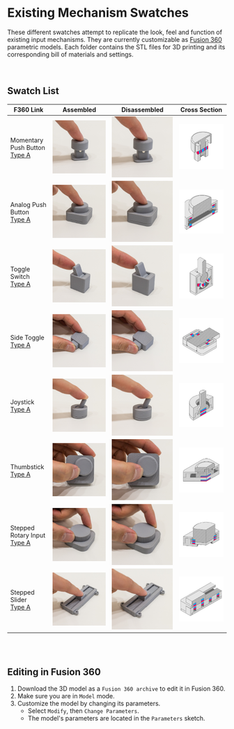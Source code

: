 # Existing Mechanism Swatches

These different swatches attempt to replicate the look, feel and function of existing input mechanisms. They are currently customizable as [Fusion 360](https://www.autodesk.com/products/fusion-360/students-teachers-educators) parametric models. Each folder contains the STL files for 3D printing and its corresponding bill of materials and settings.
<br><br><br>

## Swatch List

| F360 Link | Assembled | Disassembled | Cross Section |
| --- | --- | --- | --- |
| Momentary Push Button<br>[Type A](http://a360.co/2ETcFkX) | ![Momentary Push Button](Momentary%20Push%20Button/MomentaryButton_Assembled.png) | ![Momentary Push Button](Momentary%20Push%20Button/MomentaryButton_Assembled.png) | ![Momentary Push Button](Momentary%20Push%20Button/X_MomentaryPush.png) |
| Analog Push Button<br>[Type A](https://a360.co/2IVTaXW) | ![Analog Push Button](Analog%20Push%20Button/AnalogPush_Assembled.png) | ![Analog Push Button](Analog%20Push%20Button/AnalogPush_Assembled.png) | ![Analog Push Button](Analog%20Push%20Button/X_AnalogPush.png) |
| Toggle Switch<br>[Type A](http://a360.co/2FnV1pF) | ![Toggle Switch](Toggle%20Switch/ToggleSwitch_Assembled.png) | ![Toggle Switch](Toggle%20Switch/ToggleSwitch_Assembled.png) | ![Toggle Switch](Toggle%20Switch/X_ToggleSwitch.png) |
| Side Toggle<br>[Type A](https://a360.co/2IUgt4k) | ![Side Toggle](Side%20Toggle/SideToggle_Assembled.png) | ![Side Toggle](Side%20Toggle/SideToggle_Assembled.png) | ![Side Toggle](Side%20Toggle/X_SideToggle.png) |
| Joystick<br>[Type A](https://a360.co/2IVoINM) | ![Joystick](Joystick/Joystick_Assembled.png) | ![Joystick](Joystick/Joystick_Assembled.png) | ![Joystick](Joystick/X_Joystick.png) |
| Thumbstick<br>[Type A](https://a360.co/2unZAfm) | ![Thumbstick](Thumbstick/Thumbstick_Assembled.png) | ![Thumbstick](Thumbstick/Thumbstick_Assembled.png) | ![Thumbstick](Thumbstick/X_Thumbstick.png) |
| Stepped Rotary Input<br>[Type A](http://a360.co/2H2wfbK) | ![Stepped Rotary Input](Stepped%20Rotary%20Input/Rotary_Assembled.png) | ![Stepped Rotary Input](Stepped%20Rotary%20Input/Rotary_Assembled.png) | ![Stepped Rotary Input](Stepped%20Rotary%20Input/X_Rotary.png) |
| Stepped Slider<br>[Type A](http://a360.co/2Fnwxgg) | ![Stepped Slider](Stepped%20Slider/Slider_Assembled.png) | ![Stepped Slider](Stepped%20Slider/Slider_Assembled.png) | ![Stepped Slider](Stepped%20Slider/X_Slider.png) | 

<br><br>

## Editing in Fusion 360

1. Download the 3D model as a `Fusion 360 archive` to edit it in Fusion 360.
2. Make sure you are in `Model` mode.
3. Customize the model by changing its parameters.
    - Select `Modify`, then `Change Parameters`. 
    - The model's parameters are located in the `Parameters` sketch.